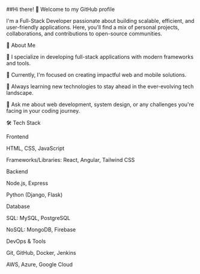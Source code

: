 ##Hi there! 👋 Welcome to my GitHub profile

I'm a Full-Stack Developer passionate about building scalable, efficient, and user-friendly applications. Here, you'll find a mix of personal projects, collaborations, and contributions to open-source communities.

🚀 About Me

🌟 I specialize in developing full-stack applications with modern frameworks and tools.

💼 Currently, I'm focused on creating impactful web and mobile solutions.

📖 Always learning new technologies to stay ahead in the ever-evolving tech landscape.

💬 Ask me about web development, system design, or any challenges you're facing in your coding journey.

🛠️ Tech Stack

Frontend

HTML, CSS, JavaScript

Frameworks/Libraries: React, Angular, Tailwind CSS

Backend

Node.js, Express

Python (Django, Flask)

Database

SQL: MySQL, PostgreSQL

NoSQL: MongoDB, Firebase

DevOps & Tools

Git, GitHub, Docker, Jenkins

AWS, Azure, Google Cloud
<!--
**AswathAV/AswathAV** is a ✨ _special_ ✨ repository because its `README.md` (this file) appears on your GitHub profile.

Here are some ideas to get you started:

- 🔭 I’m currently working on ...
- 🌱 I’m currently learning ...
- 👯 I’m looking to collaborate on ...
- 🤔 I’m looking for help with ...
- 💬 Ask me about ...
- 📫 How to reach me: ...
- 😄 Pronouns: ...
- ⚡ Fun fact: ...
-->
